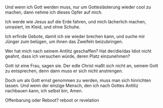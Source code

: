 

Und wenn ich Gott werden muss,
nur um Gotteslästerung wieder cool zu machen,
dann nehme ich dieses Opfer auf mich.

Ich werde wie Jesus auf die Erde fahren,
und mich lächerlich machen, unrasiert, im Kleid, und ohne Schuhe.

Ich erfinde Gebote, damit ich sie wieder brechen kann,
und suche mir Jünger zum belügen, um ihnen das Zweifeln beizubringen.

Wer hat mich nach seinem Antlitz geschaffen?
Hat der/die/das Idiot nicht geahnt, dass ich versuchen würde, deren Platz einzunehmen?

Gott ist eine Frau, sagen sie.
Der edle Christ maßt sich nicht an, seinem Gott zu entsprechen, denn dann muss er sich nicht anstrengen.

Doch um als Gott ernst genommen zu werden, muss man sich hinrichten lassen.
Und wenn der einzige Mensch, den ich nach Gottes Antlitz nachbauen kann, ich selbst bin, Amen.





Offenbarung oder Reboot?
reboot or revelation
